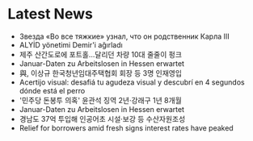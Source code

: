 # Latest News
-  Звезда «Во все тяжкие» узнал, что он родственник Карла III
-  ALYİD yönetimi Demir'i ağırladı
-  제주 산간도로에 포트홀…달리던 차량 10대 줄줄이 펑크
-  Januar-Daten zu Arbeitslosen in Hessen erwartet
-  與, 이상규 한국청년임대주택협회 회장 등 3명 인재영입
-  Acertijo visual: desafiá tu agudeza visual y descubrí en 4 segundos dónde está el perro
-  '민주당 돈봉투 의혹' 윤관석 징역 2년·강래구 1년 8개월
-  Januar-Daten zu Arbeitslosen in Hessen erwartet
-  경남도 37억 투입해 인공어초 시설·보강 등 수산자원조성
-  Relief for borrowers amid fresh signs interest rates have peaked
